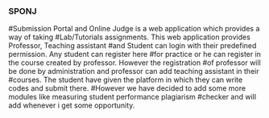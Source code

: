 ### SPONJ
#Submission Portal and Online Judge is a web application which provides a way of taking 
#Lab/Tutorials assignments. This web application provides Professor, Teaching assistant
#and Student can login with their predefined permission. Any student can register here 
#for practice or he can register in the course created by professor. However the registration
#of professor will be done by administration and professor can add teaching assistant in their
#courses. The student have given the platform in which they can write codes and submit there.
#However we have decided to add some more modules like measuring student performance plagiarism
#checker and will add whenever i get some opportunity.

